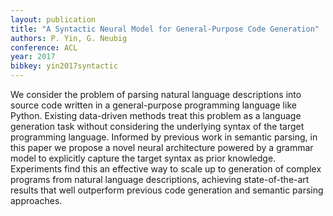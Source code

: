 ```yaml
---
layout: publication
title: "A Syntactic Neural Model for General-Purpose Code Generation"
authors: P. Yin, G. Neubig
conference: ACL
year: 2017
bibkey: yin2017syntactic
---
```

We consider the problem of parsing natural language descriptions into source code
written in a general-purpose programming
language like Python. Existing data-driven methods treat this problem as a language generation task without considering
the underlying syntax of the target programming language. Informed by previous work in semantic parsing, in this paper we propose a novel neural architecture
powered by a grammar model to explicitly
capture the target syntax as prior knowledge. Experiments find this an effective
way to scale up to generation of complex
programs from natural language descriptions, achieving state-of-the-art results that
well outperform previous code generation
and semantic parsing approaches.
